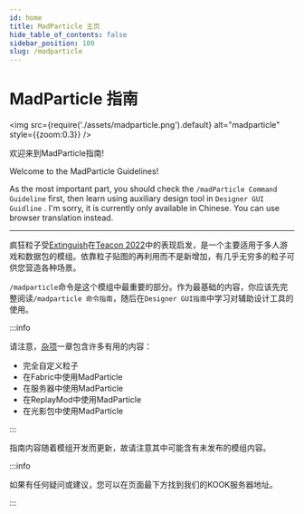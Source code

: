 ```yaml
---
id: home
title: MadParticle 主页
hide_table_of_contents: false
sidebar_position: 100
slug: /madparticle
---
```


# MadParticle 指南

<img src={require('./assets/madparticle.png').default} alt="madparticle" style={{zoom:0.3}} />

欢迎来到MadParticle指南!

Welcome to the MadParticle Guidelines!

As the most important part, you should check the `/madParticle Command Guideline` first, then learn using auxiliary design tool in `Designer GUI Guidline` . I'm sorry, it is currently only available in Chinese. You can use browser translation instead.

---

疯狂粒子受[Extinguish](https://www.curseforge.com/minecraft/mc-mods/extinguish-by-uss_shenzhou)在[Teacon 2022](https://www.teacon.cn/2022/index)中的表现启发，是一个主要适用于多人游戏和数据包的模组。依靠粒子贴图的再利用而不是新增加，有几乎无穷多的粒子可供您营造各种场景。

`/madparticle`命令是这个模组中最重要的部分。作为最基础的内容，你应该先完整阅读`/madparticle 命令指南`，随后在`Designer GUI指南`中学习对辅助设计工具的使用。

:::info

请注意，[杂项](madparticle/misc)一章包含许多有用的内容：

- 完全自定义粒子
- 在Fabric中使用MadParticle
- 在服务器中使用MadParticle
- 在ReplayMod中使用MadParticle
- 在光影包中使用MadParticle

:::

指南内容随着模组开发而更新，故请注意其中可能含有未发布的模组内容。

:::info

如果有任何疑问或建议，您可以在页面最下方找到我们的KOOK服务器地址。

:::

